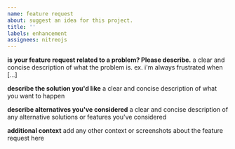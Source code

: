 ```yaml
---
name: feature request
about: suggest an idea for this project.
title: ''
labels: enhancement
assignees: nitreojs
---
```


**is your feature request related to a problem? Please describe.**
a clear and concise description of what the problem is. ex. i'm always frustrated when [...]

**describe the solution you'd like**
a clear and concise description of what you want to happen

**describe alternatives you've considered**
a clear and concise description of any alternative solutions or features you've considered

**additional context**
add any other context or screenshots about the feature request here
